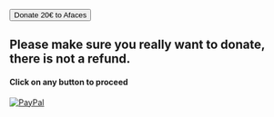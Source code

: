 <script src="https://js.stripe.com/v3/"></script>

<button id='checkout'>Donate 20€ to Afaces</button>

<script>
var stripe = Stripe('pk_test_51LP7WYGzzgXMTNqrdpY7OHCbvvlPqgtYEUZmBJw66X0j5ybqCkcbfXYJ5SfEMmeoCXxEq8Hok5WHl2rBzttayq9b00cV1h6dPP');

document.getElementById("checkout").addEventListener("click", function() {
	stripe.redirectToCheckout({
			lineItems: [{
				price: 'price_1LP7fQGzzgXMTNqrdiSr61hW', // Replace with the ID of your price
				quantity: 1,
			}, ],
			mode: 'payment',
			successUrl: 'https://afaces.tk/success',
			cancelUrl: 'https://afaces.tk/cancel',
		})
		.then(function(result) {
        });
    })
</script>

## Please make sure you really want to donate, there is not a refund.
#### Click on any button to proceed

<!--- <input type="button" id="checkout" value="Donate 20€ to Afaces"> --->

<a href="https://paypal.com/paypalme/axelcurros">
<img border="0" alt="PayPal" src="https://upload.wikimedia.org/wikipedia/commons/b/b5/PayPal.svg">
</a>